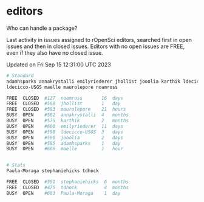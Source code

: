 # editors

Who can handle a package?

Last activity in issues assigned to rOpenSci editors, searched first in open
issues and then in closed issues. Editors with no open issues are FREE, even if
they also have no closed issue.


Updated on Fri Sep 15 12:31:00 UTC 2023

```bash
# Standard
adamhsparks annakrystalli emilyriederer jhollist jooolia karthik ldecicco
ldecicco-USGS maelle maurolepore noamross

FREE  CLOSED  #127  noamross       16  days
FREE  CLOSED  #568  jhollist       1   day
FREE  CLOSED  #593  maurolepore    21  hours
BUSY  OPEN    #502  annakrystalli  4   months
BUSY  OPEN    #575  karthik        2   months
BUSY  OPEN    #600  emilyriederer  11  days
BUSY  OPEN    #598  ldecicco-USGS  3   days
BUSY  OPEN    #590  jooolia        2   days
BUSY  OPEN    #595  adamhsparks    1   day
BUSY  OPEN    #606  maelle         1   hour


# Stats
Paula-Moraga stephaniehicks tdhock

FREE  CLOSED  #551  stephaniehicks  6  months
FREE  CLOSED  #475  tdhock          4  months
BUSY  OPEN    #603  Paula-Moraga    1  day
```
